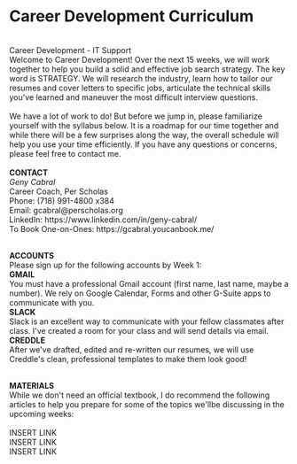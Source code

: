 # Career Development Curriculum
<br/>
Career Development - IT Support
<br/>
Welcome to Career Development! Over the next 15 weeks, we will work together to help you build a solid and effective job search strategy. The key word is STRATEGY. We will research the industry, learn how to tailor our resumes and cover letters to specific jobs, articulate the technical skills you've learned and maneuver the most difficult interview questions.
<br/>
<br/>
We have a lot of work to do! But before we jump in, please familiarize yourself with the syllabus below. It is a roadmap for our time together and while there will be a few surprises along the way, the overall schedule will help you use your time efficiently. If you have any questions or concerns, please feel free to contact me.
<br/>
<br/>
<b>CONTACT</b>
<br/>
<i>Geny Cabral</i>
<br/>
Career Coach, Per Scholas
<br/>
Phone: (718) 991-4800 x384
<br/>
Email: gcabral@perscholas.org
<br/>
LinkedIn: https://www.linkedin.com/in/geny-cabral/
<br/>
To Book One-on-Ones:
https://gcabral.youcanbook.me/
<br/>
<br/>
  
<b>ACCOUNTS</b>
<br/>
Please sign up for the following accounts by Week 1:
<br/>
<b>GMAIL</b>
</br>
You must have a professional Gmail account (first name, last name, maybe a number). We rely on Google Calendar, Forms and other G-Suite apps to communicate with you.
<br/>
<b>SLACK</b>
</br>
Slack is an excellent way to communicate with your fellow classmates after class. I've created a room for your class and will send details via email.
<br/>
<b>CREDDLE</b>
</br>
After we've drafted, edited and re-written our resumes, we will use Creddle's clean, professional templates to make them look good!
<br/>

<br/>
<b>MATERIALS</b>
<br/>
 While we don't need an official textbook, I do recommend the following articles to help you prepare for some of the topics we'llbe   discussing in the upcoming weeks:
<br/>
<br/>
  INSERT LINK
<br/>
  INSERT LINK
<br/>
  INSERT LINK
<br/>
<br/>
